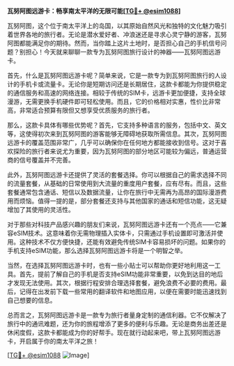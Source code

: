 **瓦努阿图远游卡：畅享南太平洋的无限可能[[TG💪+ @esim1088](https://t.me/s/esim1088)]**

瓦努阿图，这个位于南太平洋上的岛国，以其原始自然风光和独特的文化魅力吸引着世界各地的旅行者。无论是潜水爱好者、冲浪迷还是寻求心灵宁静的游客，瓦努阿图都能满足你的期待。然而，当你踏上这片土地时，是否担心自己的手机信号问题？别担心！今天就来聊聊一款专为瓦努阿图旅行设计的神器——瓦努阿图远游卡。

首先，什么是瓦努阿图远游卡呢？简单来说，它是一款专为到瓦努阿图旅行的人设计的手机卡或流量卡。无论你是短期访问还是长期居住，这款卡都能为你提供稳定的通信服务和高速的网络连接。相较于传统的SIM卡，远游卡更加便捷，支持全球漫游，无需更换手机硬件即可轻松使用。而且，它的价格相对实惠，性价比非常高，非常适合预算有限但又想享受优质服务的旅行者。

那么，这款卡具体有哪些优势呢？首先，它支持多种语言的服务，包括中文、英文等，这使得初次来到瓦努阿图的游客能够无障碍地获取所需信息。其次，瓦努阿图远游卡的覆盖范围非常广，几乎可以确保你在任何地方都能接收到信号。这对于喜欢探险的旅行者来说尤为重要，因为瓦努阿图的部分地区可能较为偏远，普通运营商的信号覆盖并不完善。

此外，瓦努阿图远游卡还提供了灵活的套餐选择。你可以根据自己的需求选择不同的流量套餐，从基础的日常使用到大流量的重度用户套餐，应有尽有。而且，这些套餐通常包含通话、短信以及数据流量，让你在旅行中无需再为高昂的国际漫游费用而烦恼。值得一提的是，部分套餐还支持与其他国家的通话和短信功能，这无疑增加了其使用的灵活性。

对于那些对科技产品感兴趣的朋友们来说，瓦努阿图远游卡还有一个亮点——它兼容eSIM技术。这意味着你无需物理插入实体卡，只需通过手机设置即可激活并使用。这种技术不仅方便快捷，还能有效避免传统SIM卡容易损坏的问题。如果你的手机支持eSIM功能，那么选择瓦努阿图远游卡将是一个明智之举。

当然，在选择瓦努阿图远游卡时，也有一些小贴士可以帮助你更好地利用这一工具。首先，提前了解自己的手机是否支持eSIM功能非常重要，以免到达目的地后才发现无法使用。其次，根据行程安排合理选择套餐，避免浪费不必要的费用。最后，记得在出发前下载一些常用的翻译软件和地图应用，以便在需要时能迅速找到自己想要的信息。

总而言之，瓦努阿图远游卡是一款专为旅行者量身定制的通信利器。它不仅解决了旅行中的通讯难题，还为你的旅程增添了更多的便利与乐趣。无论是商务出差还是休闲度假，这款卡都能成为你的好帮手。现在就行动起来吧，带上瓦努阿图远游卡，开启属于你的南太平洋之旅！

[[TG💪+ @esim1088](https://t.me/s/esim1088) ![Image](https://i.postimg.cc/4NQfJmqS/Snipaste-2025-05-13-00-14-12.png)]
